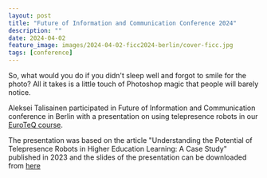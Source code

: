 ```yaml
---
layout: post
title: "Future of Information and Communication Conference 2024"
description: ""
date: 2024-04-02
feature_image: images/2024-04-02-ficc2024-berlin/cover-ficc.jpg
tags: [conference]
---
```


So, what would you do if you didn't sleep well and forgot to smile for the photo? All it takes is a little touch of Photoshop magic that people will barely notice.

Aleksei Talisainen participated in Future of Information and Communication conference in Berlin with a presentation on using telepresence robots in our [EuroTeQ course](documents/Enhancing-Social-Interaction-in-Education-and-Business-by-using-Telepresence-Robots-ICY0032.pdf).

The presentation was based on the article "Understanding the Potential of Telepresence Robots in Higher Education Learning: A Case Study" published in 2023 and the slides of the presentation can be downloaded from [here](documents/2024-04-02-ficc2024-slides.pdf)